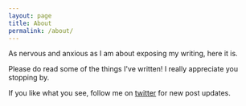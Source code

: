 ```yaml
---
layout: page
title: About
permalink: /about/
---
```

As nervous and anxious as I am about exposing my writing, here it is.

Please do read some of the things I've written! I really appreciate you stopping by.

If you like what you see, follow me on [twitter](https://twitter.com/svvchen) for new post updates.
